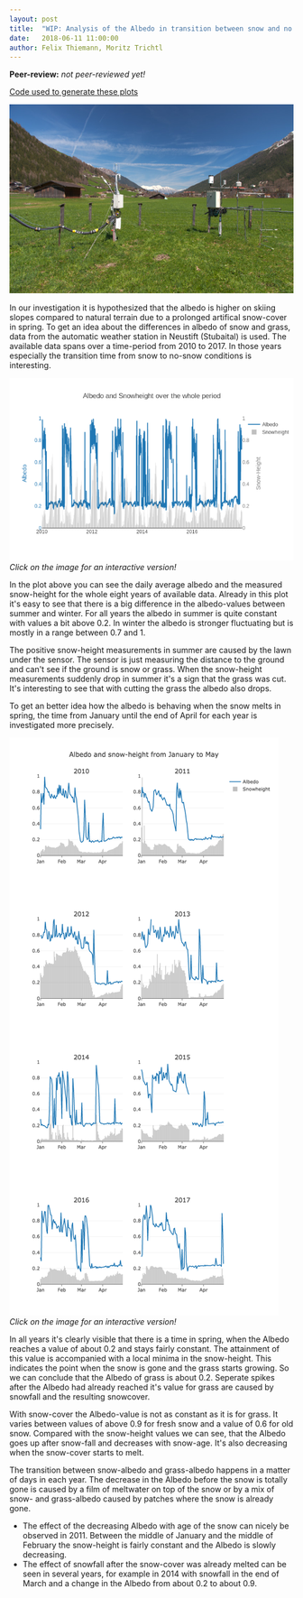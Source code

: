 ```yaml
---
layout: post
title:  "WIP: Analysis of the Albedo in transition between snow and no snow in Neustift"
date:   2018-06-11 11:00:00
author: Felix Thiemann, Moritz Trichtl
---
```


**Peer-review:** *not peer-reviewed yet!*

[Code used to generate these plots](/docs/code/code_neustift/)

![image not found](/img/posts/neustift_analysis/neustift_station.jpg)

In our investigation it is hypothesized that the albedo is higher on skiing slopes compared to natural terrain due to a prolonged artifical snow-cover in spring.
To get an idea about the differences in albedo of snow and grass, data from the automatic weather station in Neustift (Stubaital) is used.
The available data spans over a time-period from 2010 to 2017. In those years especially the transition time from snow to no-snow conditions is interesting.

[![image not found](/img/posts/neustift_analysis/plot_alltime.png)](/img/posts/neustift_analysis/plot_alltime.html)
*Click on the image for an interactive version!*


In the plot above you can see the daily average albedo and the measured snow-height for the whole eight years of available data. Already in this plot it's easy to see that there is a big difference in the albedo-values between summer and winter. For all years the albedo in summer is quite constant with values a bit above 0.2. In winter the albedo is stronger fluctuating but is mostly in a range between 0.7 and 1.

The positive snow-height measurements in summer are caused by the lawn under the sensor. The sensor is just measuring the distance to the ground and can't see if the ground is snow or grass. When the snow-height measurements suddenly drop in summer it's a sign that the grass was cut. It's interesting to see that with cutting the grass the albedo also drops.

To get an better idea how the albedo is behaving when the snow melts in spring, the time from January until the end of April for each year is investigated more precisely.

[![image not found](/img/posts/neustift_analysis/plot_transition.png)](/img/posts/neustift_analysis/plot_transition.html)
*Click on the image for an interactive version!*

In all years it's clearly visible that there is a time in spring, when the Albedo reaches a value of about 0.2 and stays fairly constant. The attainment of this value is accompanied with a local minima in the snow-height. This indicates the point when the snow is gone and the grass starts growing. So we can conclude that the Albedo of grass is about 0.2. Seperate spikes after the Albedo had already reached it's value for grass are caused by snowfall and the resulting snowcover.

With snow-cover the Albedo-value is not as constant as it is for grass. It varies between values of above 0.9 for fresh snow and a value of 0.6 for old snow. Compared with the snow-height values we can see, that the Albedo goes up after snow-fall and decreases with snow-age. It's also decreasing when the snow-cover starts to melt.

The transition between snow-albedo and grass-albedo happens in a matter of days in each year. The decrease in the Albedo before the snow is totally gone is caused by a film of meltwater on top of the snow or by a mix of snow- and grass-albedo caused by patches where the snow is already gone.

* The effect of the decreasing Albedo with age of the snow can nicely be observed in 2011. Between the middle of January and the middle of February the snow-height is fairly constant and the Albedo is slowly decreasing.
* The effect of snowfall after the snow-cover was already melted can be seen in several years, for example in 2014 with snowfall in the end of March and a change in the Albedo from about 0.2 to about 0.9.
